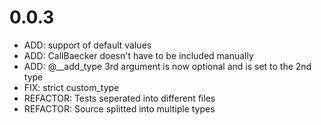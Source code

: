 # 0.0.3

- ADD: support of default values
- ADD: CallBaecker doesn't have to be included manually
- ADD: @__add_type 3rd argument is now optional and is set to the 2nd type
- FIX: strict custom_type
- REFACTOR: Tests seperated into different files
- REFACTOR: Source splitted into multiple types

